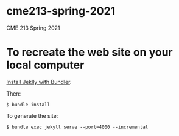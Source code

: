# cme213-spring-2021
CME 213 Spring 2021

# To recreate the web site on your local computer

[Install Jeklly with Bundler](https://jekyllrb.com/tutorials/using-jekyll-with-bundler/).

Then:

```
$ bundle install
```

To generate the site:

```
$ bundle exec jekyll serve --port=4000 --incremental
```